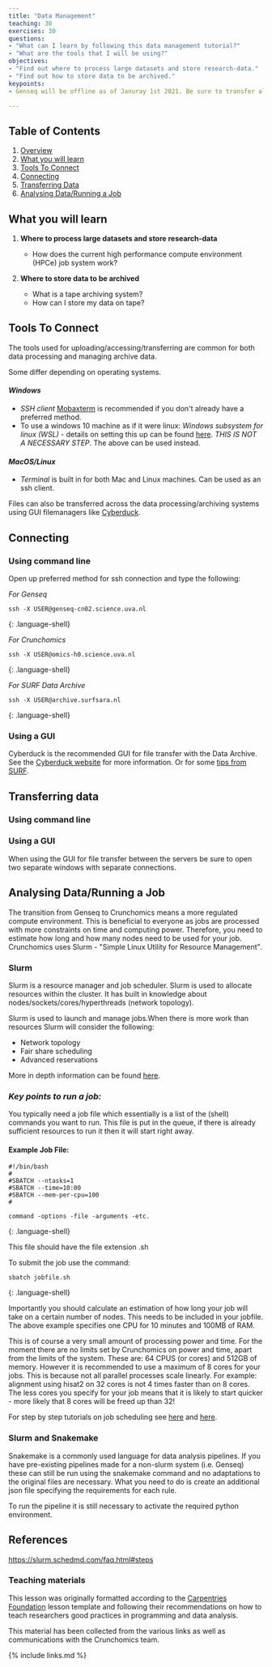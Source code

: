 ```yaml
---
title: "Data Management"
teaching: 30
exercises: 30
questions:
- "What can I learn by following this data management tutorial?"
- "What are the tools that I will be using?"
objectives:
- "Find out where to process large datasets and store research-data."
- "Find out how to store data to be archived."
keypoints:
- Genseq will be offline as of Januray 1st 2021. Be sure to transfer all data over to Crunchomics or the data archive before then!

---
```


## Table of Contents
1. [Overview](#overview)
2. [What you will learn](#what-you-will-learn)
3. [Tools To Connect](#tools-to-connect)
4. [Connecting](#connecting)
5. [Transferring Data](#transferring-data)
6. [Analysing Data/Running a Job](#analysing-data/running-a-job)


## What you will learn

1. **Where to process large datasets and store research-data** 
    - How does the current high performance compute environment (HPCe) job system work?
    
2. **Where to store data to be archived**
    - What is a tape archiving system?
    - How can I store my data on tape?

## Tools To Connect

The tools used for uploading/accessing/transferring are common for both data processing and managing archive data. 



Some differ depending on operating systems.

#### _Windows_
  - _SSH client_ [Mobaxterm](https://mobaxterm.mobatek.net/download.html) is recommended if you don't already have a preferred method.
  - To use a windows 10 machine as if it were linux: _Windows subsystem for linux (WSL)_ - details on setting this up can be found [here](https://www.windowscentral.com/install-windows-subsystem-linux-windows-10). _THIS IS NOT A NECESSARY STEP_. The above can be used instead.




#### _MacOS/Linux_
  - _Terminal_ is built in for both Mac and Linux machines. Can be used as an ssh client.



Files can also be transferred across the data processing/archiving systems using GUI filemanagers like [Cyberduck](https://cyberduck.io/).



## Connecting 
### Using command line
Open up preferred method for ssh connection and type the following:

_For Genseq_
~~~
ssh -X USER@genseq-cn02.science.uva.nl
~~~
{: .language-shell}

_For Crunchomics_
~~~
ssh -X USER@omics-h0.science.uva.nl
~~~
{: .language-shell}

_For SURF Data Archive_
~~~
ssh -X USER@archive.surfsara.nl
~~~
{: .language-shell}



### Using a GUI
Cyberduck is the recommended GUI for file transfer with the Data Archive. See the [Cyberduck website](https://cyberduck.io/) for more information. Or for some [tips from SURF](https://userinfo.surfsara.nl/systems/shared/archiving-high-performance).



## Transferring data
### Using command line



### Using a GUI



When using the GUI for file transfer between the servers be sure to open two separate windows with separate connections.


## Analysing Data/Running a Job
The transition from Genseq to Crunchomics means a more regulated compute environment. This is beneficial to everyone as jobs are processed with more constraints on time and computing power. Therefore, you need to estimate how long and how many nodes need to be used for your job. 
Crunchomics uses Slurm - "Simple Linux Utility for Resource Management".

### Slurm
Slurm is a resource manager and job scheduler. Slurm is used to allocate resources within the cluster. It has built in knowledge about nodes/sockets/cores/hyperthreads (network topology).

Slurm is used to launch and manage jobs.When there is more work than resources Slurm will consider the following:
  - Network topology
  - Fair share scheduling
  - Advanced reservations
  
More in depth information can be found [here](https://slurm.schedmd.com/documentation.html).




### _Key points to run a job:_


You typically need a job file which essentially is a list of the (shell) commands you want to run. This file is put in the queue, if there is already sufficient resources to run it then it will start right away. 

#### Example Job File:


~~~
#!/bin/bash
#
#SBATCH --ntasks=1
#SBATCH --time=10:00
#SBATCH --mem-per-cpu=100
#

command -options -file -arguments -etc.
~~~
{: .language-shell}




This file should have the file extension .sh

To submit the job use the command:

~~~
sbatch jobfile.sh
~~~
{: .language-shell}

Importantly you should calculate an estimation of how long your job will take on a certain number of nodes. This needs to be included in your jobfile. The above example specifies one CPU for 10 minutes and 100MB of RAM. 

This is of course a very small amount of processing power and time. For the moment there are no limits set by Crunchomics on power and time, apart from the limits of the system. These are: 64 CPUS (or cores) and 512GB of memory. However it is recommended to use a maximum of 8 cores for your jobs. This is because not all parallel processes scale linearly. For example: alignment using hisat2 on 32 cores is not 4 times faster than on 8 cores. The less cores you specify for your job means that it is likely to start quicker - more likely that 8 cores will be freed up than 32!



For step by step tutorials on job scheduling see [here](https://hpc-carpentry.github.io/hpc-intro/13-scheduler/index.html) and  [here](https://support.ceci-hpc.be/doc/_contents/QuickStart/SubmittingJobs/SlurmTutorial.html).


### Slurm and Snakemake
Snakemake is a commonly used language for data analysis pipelines. If you have pre-existing pipelines made for a non-slurm system (i.e. Genseq) these can still be run using the snakemake command and no adaptations to the original files are necessary. What you need to do is create an additional json file specifying the requirements for each rule.

To run the pipeline it is still necessary to activate the required python environment.





## References

https://slurm.schedmd.com/faq.html#steps



### Teaching materials
This lesson was originally formatted according to the [Carpentries Foundation](https://carpentries.org/) lesson template and following their recommendations on how to teach researchers good practices in programming and data analysis.   

This material has been collected from the various links as well as communications with the Crunchomics team.

{% include links.md %}
